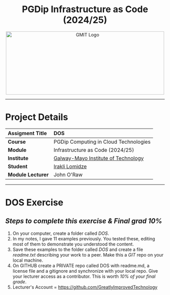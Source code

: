 <h1 align="center">PGDip Infrastructure as Code (2024/25)</h1>

<a href="https://www.gmit.ie/" >
<p align="center"><img src="https://encrypted-tbn0.gstatic.com/images?q=tbn:ANd9GcT97bjJEN9F_q8dc7rP7NZmUBBIObRtBKcgZQ&s"
alt="GMIT Logo" width="500" height="200"/>
</p></a>

***

# Project Details
| **Assigment Title** | DOS |
| :------------- |:-------------|
| **Course**              | PGDip Computing in Cloud Technologies  |
| **Module**              | Infrastructure as Code (2024/25) |
| **Institute**           | [Galway-Mayo Institute of Technology](https://www.lyit.ie/Study-at-ATU-Donegal/Find-a-course/Springboard-Courses) |
| **Student**             | [Irakli Lomidze](https://github.com/) |
| **Module Lecturer**     | John O'Raw |

***
# **DOS Exercise**

*Steps to complete this exercise & Final grad 10%*
---------------------------------------------------
1. On your computer, create a folder called *DOS*.
2. In my notes, I gave 11 examples previously. You tested these, editing most of them to demonstrate you understood the content. 
3. Save these examples to the folder called *DOS* and create a file *readme.txt* describing your work to a peer. Make this a *GIT* repo on your local machine.  
4. On GITHUB create a PRIVATE repo called DOS with readme.md, a license file and a gitignore and synchronize with your local repo. Give your lecturer access as a contributor. This is worth *10% of your final grade*.
5. Lecturer's Account = https://github.com/GreatlyImprovedTechnology
